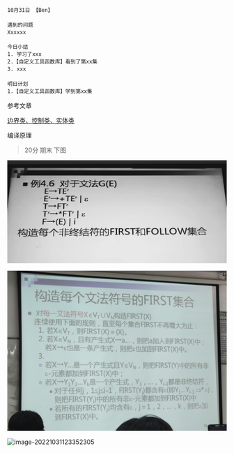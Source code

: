 ```html
10月31日 【Ben】

遇到的问题
Xxxxxx

今日小结
1. 学习了xxx
2.【自定义工具函数库】看到了第xx集
3. xxx

明日计划
1.【自定义工具函数库】学到第xx集
```

参考文章

[边界类、控制类、实体类](https://codeantenna.com/a/TtoWgvth9Q)

编译原理 

> 20分 期末 下图

![image-20221031120116622](10月31日.assets/image-20221031120116622.png)

![image-20221031120143818](10月31日.assets/image-20221031120143818.png)

![image-20221031123352305](10月31日.assets/image-20221031123352305.png)